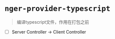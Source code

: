 # `nger-provider-typescript`

> 编译typescript文件，作用在打包之前

- [ ] Server Controller -> Client Controller